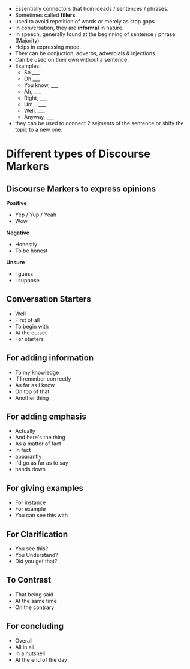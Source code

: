 - Essentially connectors that hoin ideads / sentences / phrases.
- Sometimes called **fillers**.
- used to avoid repetition of words or merely as stop gaps
- In conversation, they are **informal** in nature.
- In speech, generally found at the beginning of sentence / phrase (Majority)
- Helps in expressing mood.
- They can be conjuction, adverbs, adverbials & injections.
- Can be used on their own without a sentence.
- Examples:
	- So ___
	- Oh ___
	- You know, ___
	- Ah, ___
	- Right, ___
	- Um... ___	
	- Well, ___
	- Anyway, ___
- they can be used to connect 2 sejments of the sentence or shify the topic to a new one.

# Different types of Discourse Markers
## Discourse Markers to express opinions
**Positive**
-  Yep / Yup / Yeah
- Wow

**Negative**
- Honestly
- To be honest

**Unsure**
- I guess
- I suppose

## Conversation Starters
- Well
- First of all
- To begin with
- At the outset
- For starters

## For adding information
- To my knowledge
- If I remmber corrrectly
- As far as I know
- On top of that
- Another thing

## For adding emphasis
- Actually
- And here's the thing
- As a matter of fact
- In fact
- apparantly
- I'd go as far as to say
- hands down

## For giving examples
- For instance
- For example
- You can see this with

## For Clarification
- You see this?
- You Understand?
- Did you get that?

## To Contrast
- That being said
- At the same time
- On the contrary

## For concluding
- Overall
- All in all
- In a nutshell
- At the end of the day